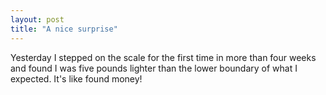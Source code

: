 ```yaml
---
layout: post
title: "A nice surprise"
---
```




Yesterday I stepped on the scale for the first time in more than four weeks and found I was five pounds lighter than the lower boundary of what I expected. It's like found money!


